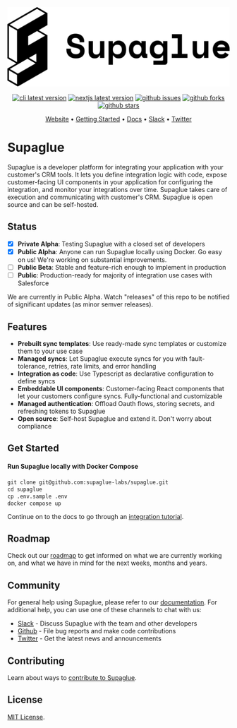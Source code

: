 <p align="center">
<picture>
  <source media="(prefers-color-scheme: dark)" srcset="https://raw.githubusercontent.com/supaglue-labs/supaglue/main/docs/static/img/logo-dark.png">
  <source media="(prefers-color-scheme: light)" srcset="https://raw.githubusercontent.com/supaglue-labs/supaglue/main/docs/static/img/logo-light.png">
  <img alt="Supaglue" src="https://raw.githubusercontent.com/supaglue-labs/supaglue/main/docs/static/img/logo-light.png">
</picture>
</p>

<p align="center">
  <a href="https://www.npmjs.com/package/@supaglue/cli" target="_blank"><img title="cli latest version" src="https://img.shields.io/npm/v/@supaglue/cli?label=%40supaglue%2Fcli"></a>
  <a href="https://www.npmjs.com/package/@supaglue/nextjs" target="_blank"><img title="nextjs latest version" src="https://img.shields.io/npm/v/@supaglue/nextjs?label=%40supaglue%2Fnextjs"></a>
  <a href="https://github.com/supaglue-labs/supaglue/issues"><img title="github issues" src="https://img.shields.io/github/issues/supaglue-labs/supaglue"></a>
  <a href="https://github.com/supaglue-labs/supaglue"><img title="github forks" src="https://img.shields.io/github/forks/supaglue-labs/supaglue?style=social"></a>
  <a href="https://github.com/supaglue-labs/supaglue"><img title="github stars" src="https://img.shields.io/github/stars/supaglue-labs/supaglue?style=social"></a>
</p>

<p align="center">
  <a href="https://supaglue.com?ref=github-readme" target="_blank">Website</a> • <a href="https://docs.supaglue.com/get-started?ref=github-readme" target="_blank">Getting Started</a> • <a href="https://docs.supaglue.com?ref=github-readme" target="_blank">Docs</a> • <a href="https://supagluecommunity.slack.com/" target="_blank">Slack</a> • <a href="https://twitter.com/supaglue_labs" target="_blank">Twitter</a>
</p>

# Supaglue

Supaglue is a developer platform for integrating your application with your customer's CRM tools. It lets you define integration logic with code, expose customer-facing UI components in your application for configuring the integration, and monitor your integrations over time. Supaglue takes care of execution and communicating with customer's CRM. Supaglue is open source and can be self-hosted.

## Status

- [x] **Private Alpha**: Testing Supaglue with a closed set of developers
- [x] **Public Alpha**: Anyone can run Supaglue locally using Docker. Go easy on us! We're working on substantial improvements.
- [ ] **Public Beta**: Stable and feature-rich enough to implement in production
- [ ] **Public**: Production-ready for majority of integration use cases with Salesforce

We are currently in Public Alpha. Watch "releases" of this repo to be notified of significant updates (as minor semver releases).

## Features

- **Prebuilt sync templates**: Use ready-made sync templates or customize them to your use case
- **Managed syncs**: Let Supaglue execute syncs for you with fault-tolerance, retries, rate limits, and error handling
- **Integration as code**: Use Typescript as declarative configuration to define syncs
- **Embeddable UI components**: Customer-facing React components that let your customers configure syncs. Fully-functional and customizable
- **Managed authentication**: Offload Oauth flows, storing secrets, and refreshing tokens to Supaglue
- **Open source**: Self-host Supaglue and extend it. Don't worry about compliance

## Get Started

#### Run Supaglue locally with Docker Compose

```shell
git clone git@github.com:supaglue-labs/supaglue.git
cd supaglue
cp .env.sample .env
docker compose up
```

Continue on to the docs to go through an [integration tutorial](https://docs.supaglue.com/tutorial).

## Roadmap

Check out our [roadmap](https://docs.supaglue.com/roadmap) to get informed on what we are currently working on, and what we have in mind for the next weeks, months and years.

## Community

For general help using Supaglue, please refer to our [documentation](https://docs.supaglue.com). For additional help, you can use one of these channels to chat with us:

- [Slack](https://join.slack.com/t/supagluecommunity/shared_invite/zt-1o2hiozzl-ZRQswNzlT5W4sXwrQnVlDg) - Discuss Supaglue with the team and other developers
- [Github](https://github.com/supaglue-labs/supaglue) - File bug reports and make code contributions
- [Twitter](https://twitter.com/supaglue_labs) - Get the latest news and announcements

## Contributing

Learn about ways to [contribute to Supaglue](https://docs.supaglue.com/contributing).

## License

[MIT License](https://github.com/supaglue-labs/supaglue/blob/main/LICENSE).
